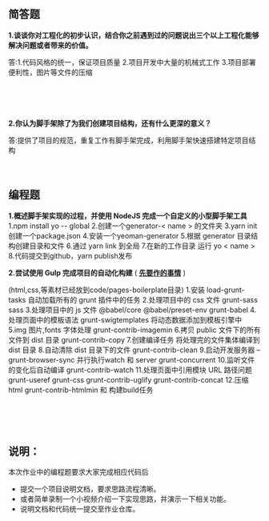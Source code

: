 ## 简答题

**1.谈谈你对工程化的初步认识，结合你之前遇到过的问题说出三个以上工程化能够解决问题或者带来的价值。**

答:1.代码风格的统一，保证项目质量 2.项目开发中大量的机械式工作 3.项目部署便利性，图片等文件的压缩

　

　

**2.你认为脚手架除了为我们创建项目结构，还有什么更深的意义？**

答:提供了项目的规范，重复工作有脚手架完成，利用脚手架快速搭建特定项目结构
　

　

## 编程题

**1.概述脚手架实现的过程，并使用 NodeJS 完成一个自定义的小型脚手架工具**
 1.npm install yo -- global
 2.创建一个generator-< name > 的文件夹
 3.yarn init 创建一个package.json
 4.安装一个yeoman-generator
 5.根据 generator 目录结构创建目录和文件
 6.通过 yarn link 到全局
 7.在新的工作目录 运行 yo < name >
 8.代码提交到github，yarn publish发布

**2.尝试使用 Gulp 完成项目的自动化构建**  ( **[先要作的事情](./notes/下载包是出错的解决方式.md)** )

(html,css,等素材已经放到code/pages-boilerplate目录)
1.安装 load-grunt-tasks 自动加载所有的 grunt 插件中的任务
2.处理项目中的 css 文件 grunt-sass sass
3.处理项目中的 js 文件 @babel/core @babel/preset-env grunt-babel
4.处理页面中的模板语法 grunt-swigtemplates 将动态数据添加到模板引擎中
5.img 图片,fonts 字体处理 grunt-contrib-imagemin
6.拷贝 public 文件下的所有文件到 dist 目录 grunt-contrib-copy
7.创建编译任务 将处理完的文件集体编译到 dist 目录
8.自动清除 dist 目录下的文件 grunt-contrib-clean
9.启动开发服务器 – grunt-browser-sync 并行执行watch 和 server grunt-concurrent
10.监听文件的变化后自动编译 grunt-contrib-watch
11.处理页面中引用模块 URL 路径问题 grunt-useref grunt-css grunt-contrib-uglify grunt-contrib-concat
12.压缩html grunt-contrib-htmlmin 和 构建build任务


　

　

## 说明：

本次作业中的编程题要求大家完成相应代码后

- 提交一个项目说明文档，要求思路流程清晰。
- 或者简单录制一个小视频介绍一下实现思路，并演示一下相关功能。
- 说明文档和代码统一提交至作业仓库。